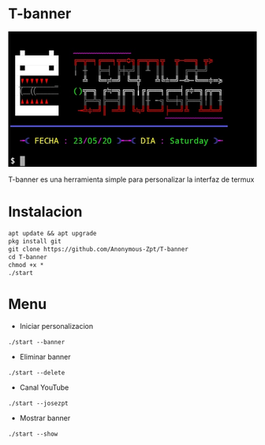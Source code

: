 # T-banner

![](https://raw.githubusercontent.com/JoseZpt/T-banner/master/data/imagen.jpg)

T-banner es una herramienta simple para personalizar la interfaz de termux

# Instalacion 
```
apt update && apt upgrade 
pkg install git 
git clone https://github.com/Anonymous-Zpt/T-banner
cd T-banner 
chmod +x *
./start
```

# Menu
* Iniciar personalizacion 

`./start --banner `

* Eliminar banner

`./start --delete `

* Canal YouTube

`./start --josezpt `

* Mostrar banner

`./start --show `
